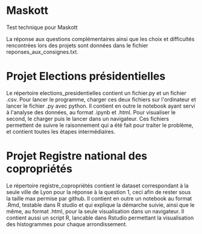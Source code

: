 # Maskott
Test technique pour Maskott

La réponse aux questions complémentaires ainsi que les choix et difficultés rencontrées lors des projets sont données dans le fichier reponses_aux_consignes.txt.

# Projet Elections présidentielles
Le répertoire elections_presidentielles contient un fichier.py et un fichier .csv. Pour lancer le programme, charger ces deux fichiers sur l'ordinateur et lancer le fichier .py avec python.
Il contient en outre le notebook ayant servi à l'analyse des données, au format .ipynb et .html. Pour visualiser le second, le charger puis le lancer dans un navigateur.
Ces fichiers permettent de suivre le raisonnement qui a été fait pour traiter le problème, et contient toutes les étapes intermédiaires.

# Projet Registre national des copropriétés
Le répertoire registre_copropriétés contient le dataset correspondant à la seule ville de Lyon pour la réponse à la question 1, ceci afin de rester sous la taille max permise par github. Il contient en outre un notebook au format .Rmd, testable dans R studio et qui explique la démarche suivie, ainsi que le même, au format .html, pour la seule visualisation dans un navigateur. Il contient aussi un script R, lancable dans Rstudio permettant la visualisation des histogrammes pour chaque arrondissement.
